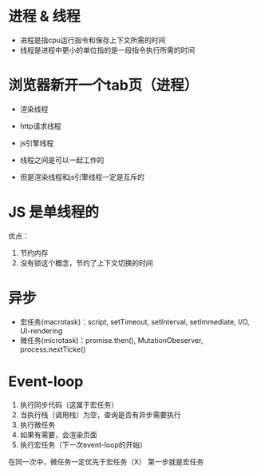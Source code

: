 # 进程 & 线程
- 进程是指cpu运行指令和保存上下文所需的时间
- 线程是进程中更小的单位指的是一段指令执行所需的时间


# 浏览器新开一个tab页（进程）
- 渲染线程
- http请求线程
- js引擎线程

- 线程之间是可以一起工作的
- 但是渲染线程和js引擎线程一定是互斥的

# JS 是单线程的
优点：
1. 节约内存
2. 没有锁这个概念，节约了上下文切换的时间



# 异步
- 宏任务(macrotask)：script, setTimeout, setInterval, setImmediate, I/O, UI-rendering
- 微任务(microtask)：promise.then(), MutationObeserver, process.nextTicke()



# Event-loop
1. 执行同步代码（这属于宏任务）
2. 当执行栈（调用栈）为空，查询是否有异步需要执行
3. 执行微任务
4. 如果有需要，会渲染页面
5. 执行宏任务（下一次event-loop的开始）

在同一次中，微任务一定优先于宏任务（X）
第一步就是宏任务